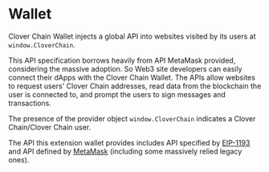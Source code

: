 # Wallet

Clover Chain Wallet injects a global API into websites visited by its users at `window.CloverChain`.

This API specification borrows heavily from API MetaMask provided, considering the massive adoption. So Web3 site developers can easily connect their dApps with the Clover Chain Wallet. The APIs allow websites to request users' Clover Chain addresses, read data from the blockchain the user is connected to, and prompt the users to sign messages and transactions.

The presence of the provider object `window.CloverChain` indicates a Clover Chain/Clover Chain user.

The API this extension wallet provides includes API specified by [EIP-1193](https://eips.ethereum.org/EIPS/eip-1193) and API defined by [MetaMask](https://docs.metamask.io/guide/ethereum-provider.html) \(including some massively relied legacy ones\).

